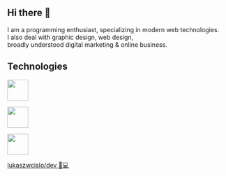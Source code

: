 ## Hi there 👋

I am a programming enthusiast, specializing in modern web technologies.<br>
I also deal with graphic design, web design, <br>broadly understood digital marketing & online business.

## Technologies

<p align="left">
  <img src="https://skillicons.dev/icons?i=ts,js,angular,nodejs,cs" height="48" />
</p>
<p align="left">
  <img src="https://skillicons.dev/icons?i=nestjs,postgresql,vscode,figma,wordpress" height="48" />
</p>
<p align="left">
  <img src="https://skillicons.dev/icons?i=npm,gulp,webpack,html,scss" height="48" />
</p>

<a href="https://capsy.io/lukaszwcislo/dev" target="_blank">lukaszwcislo/dev 🚀💻</a>

